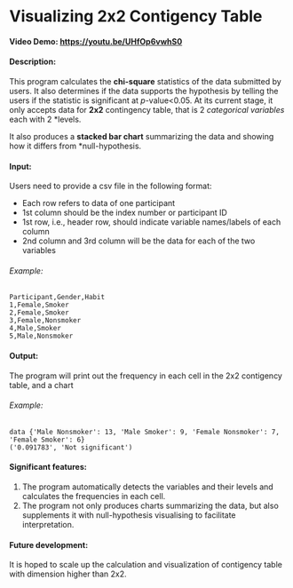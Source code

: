 # Visualizing 2x2 Contigency Table
#### Video Demo:  https://youtu.be/UHfOp6vwhS0
#### Description:
This program calculates the **chi-square** statistics of the data submitted by users. It also determines if the data supports the hypothesis by telling the users if the statistic is significant at *p*-value<0.05. At its current stage, it only accepts data for **2x2** contingency table, that is 2 *categorical variables* each with 2 *levels. 

It also produces a **stacked bar chart** summarizing the data and showing how it differs from *null-hypothesis.

#### Input:
Users need to provide a csv file in the following format:
- Each row refers to data of one participant
- 1st column should be the index number or participant ID
- 1st row, i.e., header row, should indicate variable names/labels of each column
- 2nd column and 3rd column will be the data for each of the two variables 

###### Example:
````
Participant,Gender,Habit
1,Female,Smoker
2,Female,Smoker
3,Female,Nonsmoker
4,Male,Smoker
5,Male,Nonsmoker
````
#### Output:
The program will print out the frequency in each cell in the 2x2 contigency table, and a chart

###### Example:
```commandline
data {'Male Nonsmoker': 13, 'Male Smoker': 9, 'Female Nonsmoker': 7, 'Female Smoker': 6}
('0.091783', 'Not significant')

```


#### Significant features:
1. The program automatically detects the variables and their levels and calculates the frequencies in each cell.
2. The program not only produces charts summarizing the data, but also supplements it with null-hypothesis visualising to facilitate interpretation. 

#### Future development:
It is hoped to scale up the calculation and visualization of contigency table with dimension higher than 2x2. 